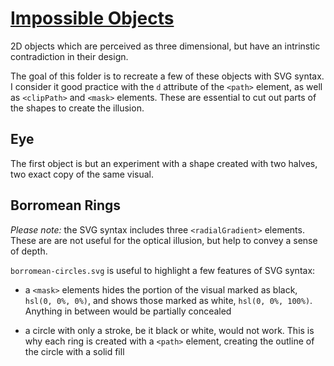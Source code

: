 # [Impossible Objects](https://en.wikipedia.org/wiki/Impossible_object)

2D objects which are perceived as three dimensional, but have an intrinstic contradiction in their design.

The goal of this folder is to recreate a few of these objects with SVG syntax. I consider it good practice with the `d` attribute of the `<path>` element, as well as `<clipPath>` and `<mask>` elements. These are essential to cut out parts of the shapes to create the illusion.

## Eye

The first object is but an experiment with a shape created with two halves, two exact copy of the same visual.

## Borromean Rings

_Please note:_ the SVG syntax includes three `<radialGradient>` elements. These are are not useful for the optical illusion, but help to convey a sense of depth.

`borromean-circles.svg` is useful to highlight a few features of SVG syntax:

- a `<mask>` elements hides the portion of the visual marked as black, `hsl(0, 0%, 0%)`, and shows those marked as white, `hsl(0, 0%, 100%)`. Anything in between would be partially concealed

- a circle with only a stroke, be it black or white, would not work. This is why each ring is created with a `<path>` element, creating the outline of the circle with a solid fill
